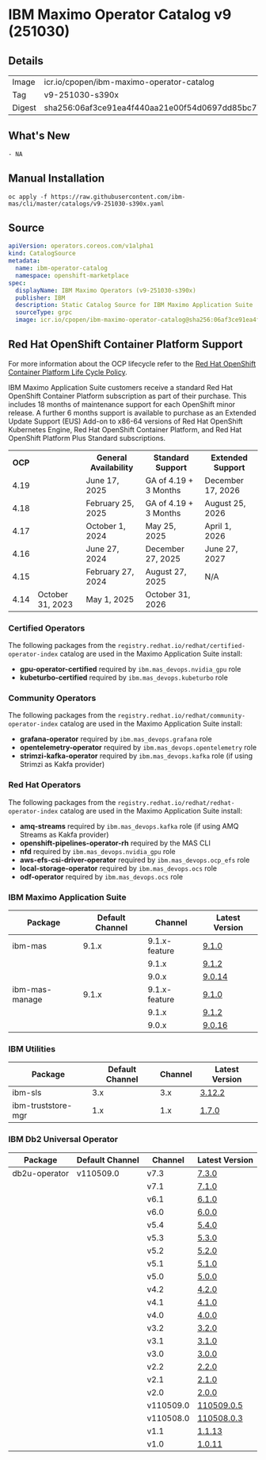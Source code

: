 IBM Maximo Operator Catalog v9 (251030)
===============================================================================

Details
-------------------------------------------------------------------------------
<table>
  <tr><td>Image</td><td>icr.io/cpopen/ibm-maximo-operator-catalog</tr></tr>
  <tr><td>Tag</td><td>v9-251030-s390x</tr></tr>
  <tr><td>Digest</td><td>sha256:06af3ce91ea4f440aa21e00f54d0697dd85bc77fdd1b093d9efafdd048924125</tr></tr>
</table>


What's New
-------------------------------------------------------------------------------
    - NA

Manual Installation
-------------------------------------------------------------------------------
`oc apply -f https://raw.githubusercontent.com/ibm-mas/cli/master/catalogs/v9-251030-s390x.yaml`


Source
-------------------------------------------------------------------------------
```yaml
apiVersion: operators.coreos.com/v1alpha1
kind: CatalogSource
metadata:
  name: ibm-operator-catalog
  namespace: openshift-marketplace
spec:
  displayName: IBM Maximo Operators (v9-251030-s390x)
  publisher: IBM
  description: Static Catalog Source for IBM Maximo Application Suite
  sourceType: grpc
  image: icr.io/cpopen/ibm-maximo-operator-catalog@sha256:06af3ce91ea4f440aa21e00f54d0697dd85bc77fdd1b093d9efafdd048924125
```


Red Hat OpenShift Container Platform Support
-------------------------------------------------------------------------------
For more information about the OCP lifecycle refer to the [Red Hat OpenShift Container Platform Life Cycle Policy](https://access.redhat.com/support/policy/updates/openshift/).

IBM Maximo Application Suite customers receive a standard Red Hat OpenShift Container Platform subscription as part of their purchase. This includes 18 months of maintenance support for each OpenShift minor release.  A further 6 months support is available to purchase as an Extended Update Support (EUS) Add-on to x86-64 versions of Red Hat OpenShift Kubernetes Engine, Red Hat OpenShift Container Platform, and Red Hat OpenShift Platform Plus Standard subscriptions.

<table class="compatabilityMatrix">
  <tr>
    <th>OCP</th><td rowspan="6" class="spacer"></td>
    <th>General Availability</th>
    <th>Standard Support</th>
    <th>Extended Support</th>
  </tr>
  <tr>
    <td class="firstColumn">4.19</td>
    <td>June 17, 2025</td>
    <td>GA of 4.19 + 3 Months</td>
    <td>December 17, 2026</td>
  </tr>
  <tr>
    <td class="firstColumn">4.18</td>
    <td>February 25, 2025</td>
    <td>GA of 4.19 + 3 Months</td>
    <td>August 25, 2026</td>
  </tr>
  <tr>
    <td class="firstColumn">4.17</td>
    <td>October 1, 2024</td>
    <td>May 25, 2025</td>
    <td>April 1, 2026</td>
  </tr>
  <tr>
    <td class="firstColumn">4.16</td>
    <td>June 27, 2024</td>
    <td>December 27, 2025</td>
    <td>June 27, 2027</td>
  </tr>
  <tr>
    <td class="firstColumn">4.15</td>
    <td>February 27, 2024</td>
    <td>August 27, 2025</td>
    <td>N/A</td>
  </tr>
  <tr>
    <td class="firstColumn">4.14</td>
    <td>October 31, 2023</td>
    <td>May 1, 2025</td>
    <td>October 31, 2026</td>
  </tr>
</table>


### Certified Operators
The following packages from the `registry.redhat.io/redhat/certified-operator-index` catalog are used in the Maximo Application Suite install:

- **gpu-operator-certified** required by `ibm.mas_devops.nvidia_gpu` role
- **kubeturbo-certified** required by `ibm.mas_devops.kubeturbo` role


### Community Operators
The following packages from the `registry.redhat.io/redhat/community-operator-index` catalog are used in the Maximo Application Suite install:

- **grafana-operator** required by `ibm.mas_devops.grafana` role
- **opentelemetry-operator** required by `ibm.mas_devops.opentelemetry` role
- **strimzi-kafka-operator** required by `ibm.mas_devops.kafka` role (if using Strimzi as Kakfa provider)


### Red Hat Operators
The following packages from the `registry.redhat.io/redhat/redhat-operator-index` catalog are used in the Maximo Application Suite install:

- **amq-streams** required by `ibm.mas_devops.kafka` role (if using AMQ Streams as Kakfa provider)
- **openshift-pipelines-operator-rh** required by the MAS CLI
- **nfd** required by `ibm.mas_devops.nvidia_gpu` role
- **aws-efs-csi-driver-operator**  required by `ibm.mas_devops.ocp_efs` role
- **local-storage-operator**  required by `ibm.mas_devops.ocs` role
- **odf-operator**  required by `ibm.mas_devops.ocs` role


### IBM Maximo Application Suite
| Package        | Default Channel   | Channel       | Latest Version                              |
|----------------|-------------------|---------------|---------------------------------------------|
| ibm-mas        | 9.1.x             | 9.1.x-feature | [9.1.0](packages/ibm-mas/9.1.0.md)          |
|                |                   | 9.1.x         | [9.1.2](packages/ibm-mas/9.1.2.md)          |
|                |                   | 9.0.x         | [9.0.14](packages/ibm-mas/9.0.14.md)        |
| ibm-mas-manage | 9.1.x             | 9.1.x-feature | [9.1.0](packages/ibm-mas-manage/9.1.0.md)   |
|                |                   | 9.1.x         | [9.1.2](packages/ibm-mas-manage/9.1.2.md)   |
|                |                   | 9.0.x         | [9.0.16](packages/ibm-mas-manage/9.0.16.md) |

### IBM Utilities
| Package            | Default Channel   | Channel   | Latest Version                                |
|--------------------|-------------------|-----------|-----------------------------------------------|
| ibm-sls            | 3.x               | 3.x       | [3.12.2](packages/ibm-sls/3.12.2.md)          |
| ibm-truststore-mgr | 1.x               | 1.x       | [1.7.0](packages/ibm-truststore-mgr/1.7.0.md) |

### IBM Db2 Universal Operator
| Package       | Default Channel   | Channel   | Latest Version                                     |
|---------------|-------------------|-----------|----------------------------------------------------|
| db2u-operator | v110509.0         | v7.3      | [7.3.0](packages/db2u-operator/7.3.0.md)           |
|               |                   | v7.1      | [7.1.0](packages/db2u-operator/7.1.0.md)           |
|               |                   | v6.1      | [6.1.0](packages/db2u-operator/6.1.0.md)           |
|               |                   | v6.0      | [6.0.0](packages/db2u-operator/6.0.0.md)           |
|               |                   | v5.4      | [5.4.0](packages/db2u-operator/5.4.0.md)           |
|               |                   | v5.3      | [5.3.0](packages/db2u-operator/5.3.0.md)           |
|               |                   | v5.2      | [5.2.0](packages/db2u-operator/5.2.0.md)           |
|               |                   | v5.1      | [5.1.0](packages/db2u-operator/5.1.0.md)           |
|               |                   | v5.0      | [5.0.0](packages/db2u-operator/5.0.0.md)           |
|               |                   | v4.2      | [4.2.0](packages/db2u-operator/4.2.0.md)           |
|               |                   | v4.1      | [4.1.0](packages/db2u-operator/4.1.0.md)           |
|               |                   | v4.0      | [4.0.0](packages/db2u-operator/4.0.0.md)           |
|               |                   | v3.2      | [3.2.0](packages/db2u-operator/3.2.0.md)           |
|               |                   | v3.1      | [3.1.0](packages/db2u-operator/3.1.0.md)           |
|               |                   | v3.0      | [3.0.0](packages/db2u-operator/3.0.0.md)           |
|               |                   | v2.2      | [2.2.0](packages/db2u-operator/2.2.0.md)           |
|               |                   | v2.1      | [2.1.0](packages/db2u-operator/2.1.0.md)           |
|               |                   | v2.0      | [2.0.0](packages/db2u-operator/2.0.0.md)           |
|               |                   | v110509.0 | [110509.0.5](packages/db2u-operator/110509.0.5.md) |
|               |                   | v110508.0 | [110508.0.3](packages/db2u-operator/110508.0.3.md) |
|               |                   | v1.1      | [1.1.13](packages/db2u-operator/1.1.13.md)         |
|               |                   | v1.0      | [1.0.11](packages/db2u-operator/1.0.11.md)         |
